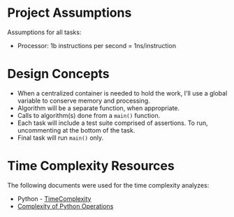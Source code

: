 # Project Assumptions

Assumptions for all tasks:

* Processor: 1b instructions per second = 1ns/instruction

# Design Concepts

* When a centralized container is needed to hold the work, I'll use a global variable to conserve memory
  and processing.
* Algorithm will be a separate function, when appropriate.
* Calls to algorithm(s) done from a `main()` function.
* Each task will include a test suite comprised of assertions. To run, uncommenting at the bottom of the task.
* Final task will run `main()` only.

# Time Complexity Resources

The following documents were used for the time complexity analyzes:

* Python - [TimeComplexity](https://wiki.python.org/moin/TimeComplexity)
* [Complexity of Python Operations](https://www.ics.uci.edu/~pattis/ICS-33/lectures/complexitypython.txt)
